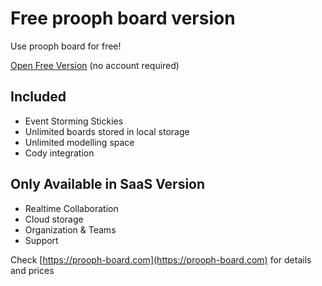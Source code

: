 # Free prooph board version

Use prooph board for free! 

[Open Free Version](https://free.prooph-board.com/free-version)  (no account required)

## Included
- Event Storming Stickies
- Unlimited boards stored in local storage
- Unlimited modelling space
- Cody integration

## Only Available in SaaS Version

- Realtime Collaboration
- Cloud storage
- Organization & Teams
- Support

Check [https://prooph-board.com](https://prooph-board.com) for details and prices
